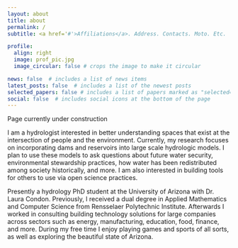 ```yaml
---
layout: about
title: about
permalink: /
subtitle: <a href='#'>Affiliations</a>. Address. Contacts. Moto. Etc.

profile:
  align: right
  image: prof_pic.jpg
  image_circular: false # crops the image to make it circular

news: false  # includes a list of news items
latest_posts: false  # includes a list of the newest posts
selected_papers: false # includes a list of papers marked as "selected={true}"
social: false  # includes social icons at the bottom of the page
---
```


Page currently under construction

I am a hydrologist interested in better understanding spaces that exist at the intersection of people and the environment. Currently, my research focuses on incorporating dams and reservoirs into large scale hydrologic models. I plan to use these models to ask questions about future water security, environmental stewardship practices, how water has been redistributed among society historically, and more. I am also interested in building tools for others to use via open science practices. 

Presently a hydrology PhD student at the University of Arizona with Dr. Laura Condon. Previously, I received a dual degree in Applied Mathematics and Computer Science from Rensselaer Polytechnic Institute. Afterwards  I worked in consulting building technology solutions for large companies across sectors such as energy, manufacturing, education, food, finance, and more. During my free time I enjoy playing games and sports of all sorts, as well as exploring the beautiful state of Arizona.